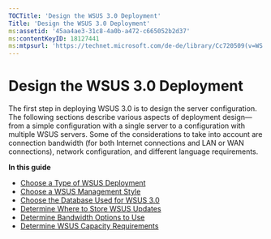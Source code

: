 ```yaml
---
TOCTitle: 'Design the WSUS 3.0 Deployment'
Title: 'Design the WSUS 3.0 Deployment'
ms:assetid: '45aa4ae3-31c8-4a0b-a472-c665052b2d37'
ms:contentKeyID: 18127441
ms:mtpsurl: 'https://technet.microsoft.com/de-de/library/Cc720509(v=WS.10)'
---
```


Design the WSUS 3.0 Deployment
==============================

The first step in deploying WSUS 3.0 is to design the server configuration. The following sections describe various aspects of deployment design—from a simple configuration with a single server to a configuration with multiple WSUS servers. Some of the considerations to take into account are connection bandwidth (for both Internet connections and LAN or WAN connections), network configuration, and different language requirements.

**In this guide**

-   [Choose a Type of WSUS Deployment](https://technet.microsoft.com/12b665bc-07fa-4a4e-aed8-f970efe80c4c)
-   [Choose a WSUS Management Style](https://technet.microsoft.com/98d5664a-2f6b-4ccf-b440-b71b7d5dec3e)
-   [Choose the Database Used for WSUS 3.0](https://technet.microsoft.com/6f51cae4-4b1e-4a4b-81ef-cc92dd3644fd)
-   [Determine Where to Store WSUS Updates](https://technet.microsoft.com/aa4d106e-830e-4074-8675-bc52b2ada094)
-   [Determine Bandwidth Options to Use](https://technet.microsoft.com/f47b494b-fbf5-4bf8-a5c9-c31221a3dfdb)
-   [Determine WSUS Capacity Requirements](https://technet.microsoft.com/92170771-83e7-47bb-abbc-7d93ee5d7867)

